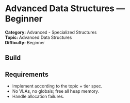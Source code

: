 ﻿# Advanced Data Structures — Beginner

**Category:** Advanced - Specialized Structures  
**Topic:** Advanced Data Structures  
**Difficulty:** Beginner

## Build

## Requirements
- Implement according to the topic + tier spec.
- No VLAs, no globals; free all heap memory.
- Handle allocation failures.
